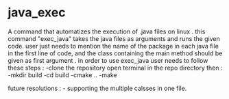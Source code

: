 # java_exec
A command that automatizes the execution of .java files on linux . this command "exec_java" takes the java files as arguments and runs the given code. user just needs to mention the name of the package in each java file in the first line of code, and the class containing the main method should be given as first argument .
in order to use exec_java user needs to follow these steps : 
-clone the repository 
open terminal in the repo directory then :
-mkdir build 
-cd build 
-cmake ..
-make


future resolutions : - supporting the multiple calsses in one file.
